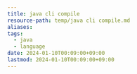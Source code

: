 ```yaml
---
title: java cli compile
resource-path: temp/java cli compile.md
aliases:
tags:
  - java
  - language
date: 2024-01-10T00:09:00+09:00
lastmod: 2024-01-10T00:09:00+09:00
---
```

